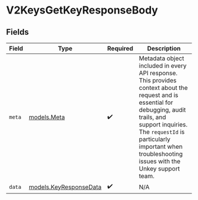 # V2KeysGetKeyResponseBody


## Fields

| Field                                                                                                                                                                                                                                                           | Type                                                                                                                                                                                                                                                            | Required                                                                                                                                                                                                                                                        | Description                                                                                                                                                                                                                                                     |
| --------------------------------------------------------------------------------------------------------------------------------------------------------------------------------------------------------------------------------------------------------------- | --------------------------------------------------------------------------------------------------------------------------------------------------------------------------------------------------------------------------------------------------------------- | --------------------------------------------------------------------------------------------------------------------------------------------------------------------------------------------------------------------------------------------------------------- | --------------------------------------------------------------------------------------------------------------------------------------------------------------------------------------------------------------------------------------------------------------- |
| `meta`                                                                                                                                                                                                                                                          | [models.Meta](../models/meta.md)                                                                                                                                                                                                                                | :heavy_check_mark:                                                                                                                                                                                                                                              | Metadata object included in every API response. This provides context about the request and is essential for debugging, audit trails, and support inquiries. The `requestId` is particularly important when troubleshooting issues with the Unkey support team. |
| `data`                                                                                                                                                                                                                                                          | [models.KeyResponseData](../models/keyresponsedata.md)                                                                                                                                                                                                          | :heavy_check_mark:                                                                                                                                                                                                                                              | N/A                                                                                                                                                                                                                                                             |